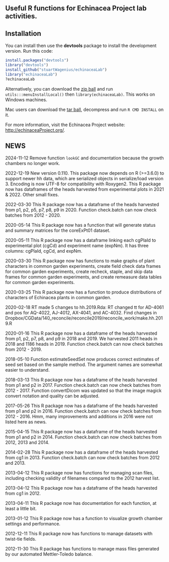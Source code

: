 ## Useful R functions for Echinacea Project lab activities.

## Installation

You can install then use the **devtools** package to install the development version. Run this code:

```r
install.packages("devtools")
library("devtools")
install_github("stuartWagenius/echinaceaLab")
library("echinaceaLab")
?echinaceaLab
```
Alternatively, you can download the [zip ball](https://github.com/stuartWagenius/echinaceaLab/zipball/master) and run `utils:::menuInstallLocal()` then `library(echinaceaLab)`. This works on Windows machines.

Mac users can download the [tar ball](https://github.com/stuartWagenius/echinaceaLab/tarball/master), decompress and run `R CMD INSTALL` on it.



For more information, visit the Echinacea Project website: http://echinaceaProject.org/.

## NEWS


2024-11-12
Remove function `lookGC` and documentation because the growth chambers no longer work.

2022-12-19
New version 0.110. This package now depends on R (>=3.6.0) to support newer hh data, which are serialized objects in serialize/load version 3. Encoding is now UTF-8 for compatibility with Roxygen2. This R package now has dataframes of the heads harvested from experimental plots in 2021 & 2022. Other small fixes.

2022-03-30
This R package now has a dataframe of the heads harvested from p1, p2, p5, p7, p8, p9 in 2020. Function check.batch can now check batches from 2012 - 2020.

2020-05-14
This R package now has a function that will generate status and summary matrices for the coreExPt01 dataset. 

2020-05-11
This R package now has a dataframe linking each cgPlaId to experimental plot (cgCd) and experiment name (expNm). It has three columns: cgPlaId, cgCd, and expNm.

2020-03-30
This R package now has functions to make graphs of plant characters in common garden experiments, create field check data frames for common garden experiments, create recheck, staple, and skip data frames for common garden experiments, and create remeasure data tables for common garden experiments. 

2020-03-25
This R package now has a function to produce distributions of characters of Echinacea plants in common garden.

2020-02-18
RT made 5 changes to hh.2019.Rda: RT changed tt for AD-4061 and pos for AQ-4022, AJ-4012, AX-4041, and AC-4032. Find changes in Dropbox/CGData/140_reconcile/reconcile2019/reconcile_work/make.hh.2019.R

2020-01-16
This R package now has a dataframe of the heads harvested from p1, p2, p7, p8, and p9 in 2018 and 2019. We harvested 2011 heads in 2018 and 1186 heads in 2019. Function check.batch can now check batches from 2012 - 2019.

2018-05-10
Function estimateSeedSet now produces correct estimates of seed set based on the sample method. The argument names are somewhat easier to understand.

2018-03-13
This R package now has a dataframe of the heads harvested from p1 and p2 in 2017. Function check.batch can now check batches from 2012 - 2017. Function convertDicom was updated so that the image magick convert notation and quality can be adjusted.

2017-05-26
This R package now has a dataframe of the heads harvested from p1 and p2 in 2016. Function check.batch can now check batches from 2012 - 2016. Hmm, many improvements and additions in 2016 were not listed here as news.

2015-04-15
This R package now has a dataframe of the heads harvested from p1 and p2 in 2014. Function check.batch can now check batches from 2012, 2013 and 2014.

2014-02-28
This R package now has a dataframe of the heads harvested from cg1 in 2013. Function check.batch can now check batches from 2012 and 2013.

2013-04-12
This R package now has functions for managing scan files, including checking validity of filenames compared to the 2012 harvest list.

2013-04-12
This R package now has a dataframe of the heads harvested from cg1 in 2012.

2013-04-11
This R package now has documentation for each function, at least a little bit.

2013-01-12
This R package now has a function to visualize growth chamber settings and performance. 

2012-12-11
This R package now has functions to manage datasets with twist-tie fields. 

2012-11-30
This R package has functions to manage mass files generated by our automated Mettler-Toledo balance. 


